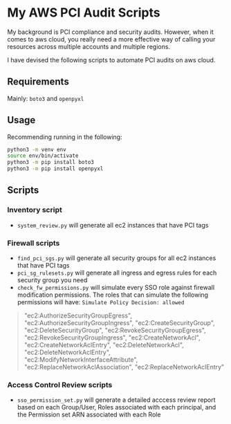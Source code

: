 # My AWS PCI Audit Scripts

My background is PCI compliance and security audits. However, when it comes to aws cloud, you really need a more effective way of calling your resources across multiple accounts and multiple regions.

I have devised the following scripts to automate PCI audits on aws cloud.

## Requirements

Mainly: `boto3` and `openpyxl`

## Usage

Recommending running in the following:

```bash
python3 -m venv env
source env/bin/activate
python3 -m pip install boto3
python3 -m pip install openpyxl
```

## Scripts

### Inventory script
- `system_review.py` will generate all ec2 instances that have PCI tags

### Firewall scripts

- `find_pci_sgs.py` will generate all security groups for all ec2 instances that have PCI tags
- `pci_sg_rulesets.py` will generate all ingress and egress rules for each security group you need
- `check_fw_permissions.py` will simulate every SSO role against firewall modification permissions. The roles that can simulate the following permissions will have: `Simulate Policy Decision: allowed`
> "ec2:AuthorizeSecurityGroupEgress", 
"ec2:AuthorizeSecurityGroupIngress", 
"ec2:CreateSecurityGroup", 
"ec2:DeleteSecurityGroup", 
"ec2:RevokeSecurityGroupEgress", 
"ec2:RevokeSecurityGroupIngress", 
"ec2:CreateNetworkAcl", 
"ec2:CreateNetworkAclEntry", 
"ec2:DeleteNetworkAcl", 
"ec2:DeleteNetworkAclEntry", 
"ec2:ModifyNetworkInterfaceAttribute", 
"ec2:ReplaceNetworkAclAssociation", 
"ec2:ReplaceNetworkAclEntry"

### Access Control Review scripts
- `sso_permission_set.py` will generate a detailed acccess review report based on each Group/User, Roles associated with each principal, and the Permission set ARN associated with each Role
